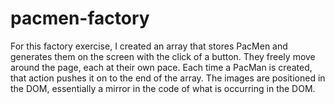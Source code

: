 # pacmen-factory
  For this factory exercise, I created an array that stores PacMen and         generates them on the screen with the click of a button. They freely         move around the page, each at their own pace. Each time a PacMan is         created, that action pushes it on to the end of the array. The images         are positioned in the DOM, essentially a mirror in the code of what is occurring in the DOM.
